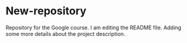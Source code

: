 # New-repository
Repository for the Google course.
I am editing the README file. Adding some more details about the project description.

